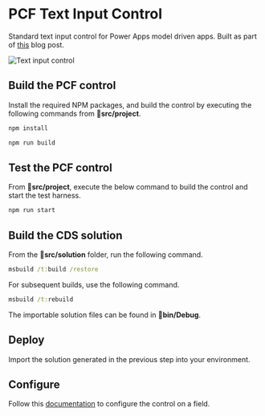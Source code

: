 # PCF Text Input Control

Standard text input control for Power Apps model driven apps. Built as part of [this](https://ryanspain.net/posts/build-a-pcf-text-control/) blog post.

![Text input control](img/preview.gif?raw=true)

## Build the PCF control

Install the required NPM packages, and build the control by executing the following commands from **📁src/project**.

```cmd
npm install
```

```cmd
npm run build
```

## Test the PCF control

From **📁src/project**, execute the below command to build the control and start the test harness.

```cmd
npm run start
```

## Build the CDS solution

From the **📁src/solution** folder, run the following command.

```cmd
msbuild /t:build /restore
```

For subsequent builds, use the following command.

```cmd
msbuild /t:rebuild
```

The importable solution files can be found in **📁bin/Debug**.

## Deploy

Import the solution generated in the previous step into your environment.

## Configure


Follow this [documentation](https://docs.microsoft.com/en-us/powerapps/developer/component-framework/add-custom-controls-to-a-field-or-entity#add-a-code-component-to-a-field) to configure the control on a field.
